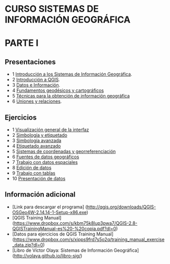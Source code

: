 # CURSO SISTEMAS DE INFORMACIÓN GEOGRÁFICA

# PARTE I

## Presentaciones

* 1 [Introducción a los Sistemas de Información Geográfica](http://prezi.com/uwhowkeqtbgi/?utm_campaign=share&utm_medium=copy&rc=ex0share).
* 2 [Introducción a QGIS](http://prezi.com/g6tgw3mpbecg/?utm_campaign=share&utm_medium=copy&rc=ex0share).
* 3 [Datos e Información](http://prezi.com/mju2roq_ebtw/?utm_campaign=share&utm_medium=copy&rc=ex0share).
* 4 [Fundamentos geodésicos y cartográficos](http://prezi.com/dly7amsks1kc/?utm_campaign=share&utm_medium=copy&rc=ex0share)
* 5 [Técnicas para la obtención de información geográfica](http://prezi.com/xriqu35ms4_f/?utm_campaign=share&utm_medium=copy&rc=ex0share)
* 6 [Uniones y relaciones](http://prezi.com/9ytrrdx6ox4i/?utm_campaign=share&utm_medium=copy&rc=ex0share).

## Ejercicios

* 1 [Visualización general de la interfaz](https://www.dropbox.com/s/4rre8mc1wgte41z/EJERCICIO%201.1.rar?dl=0)
* 2 [Simbología y etiquetado](https://www.dropbox.com/s/r9va0z8npt0remj/EJERCICIO%201.2.rar?dl=0)
* 3 [Simbología avanzada](https://www.dropbox.com/s/y68tb7sfdicfws4/EJERCICIO%201.3.rar?dl=0)
* 4 [Etiquetado avanzado](https://www.dropbox.com/s/fmhdh0rsyyirz3q/EJERCICIO%201.4.rar?dl=0)
* 5 [Sistemas de coordenadas y georreferenciación](https://www.dropbox.com/s/5uabsw65p05kflq/EJERCICIO%201.5.rar?dl=0)
* 6 [Fuentes de datos geográficos](https://www.dropbox.com/s/gs02kepx1zev06l/EJERCICIO%201.6.rar?dl=0)
* 7 [Trabajo con datos espaciales](https://www.dropbox.com/s/ck05or5mjfdp1jg/EJERCICIO%201.7.rar?dl=0)
* 8 [Edición de datos](https://www.dropbox.com/s/znqxyhlt7hkivln/EJERCICIO%201.8.rar?dl=0)
* 9 [Trabajo con tablas](https://www.dropbox.com/s/rh4d7evgo6b1p15/EJERCICIO%201.9.rar?dl=0)
* 10 [Presentación de datos](https://www.dropbox.com/s/6smov1d0arg6f9b/EJERCICIO%201.10.rar?dl=0)

## Información adicional

* [Link para descargar el programa] (http://qgis.org/downloads/QGIS-OSGeo4W-2.14.14-1-Setup-x86.exe)
* [QGIS Training Manual] (https://www.dropbox.com/s/kbm75k8lup3pwa7/QGIS-2.8-QGISTrainingManual-es%20-%20copia.pdf?dl=0)
* [Datos para ejercicios de QGIS Training Manual] (https://www.dropbox.com/s/xipps9frd7s5o2q/training_manual_exercise_data.zip?dl=0)
* [Libro de Víctor Olaya: Sistemas de Información Geográfica] (http://volaya.github.io/libro-sig/)
